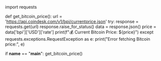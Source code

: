 import requests

def get_bitcoin_price():
    url = 'https://api.coindesk.com/v1/bpi/currentprice.json'
    try:
        response = requests.get(url)
        response.raise_for_status()
        data = response.json()
        price = data['bpi']['USD']['rate']
        print(f"💰 Current Bitcoin Price: ${price}")
    except requests.exceptions.RequestException as e:
        print("Error fetching Bitcoin price:", e)

if __name__ == "__main__":
    get_bitcoin_price()
